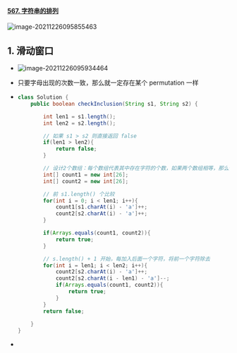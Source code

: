 #### [567. 字符串的排列](https://leetcode-cn.com/problems/permutation-in-string/)

![image-20211226095855463](https://raw.githubusercontent.com/TWDH/Leetcode-From-Zero/pictures/img/image-20211226095855463.png)

## 1. 滑动窗口

- ![image-20211226095934464](https://raw.githubusercontent.com/TWDH/Leetcode-From-Zero/pictures/img/image-20211226095934464.png)

- 只要字母出现的次数一致，那么就一定存在某个 permutation 一样

- ```java
  class Solution {
      public boolean checkInclusion(String s1, String s2) {
  
          int len1 = s1.length();
          int len2 = s2.length();
  
          // 如果 s1 > s2 则直接返回 false
          if(len1 > len2){
              return false;
          }
  
          // 设计2个数组：每个数组代表其中存在字符的个数，如果两个数组相等，那么他们的排列之一就存在
          int[] count1 = new int[26];
          int[] count2 = new int[26];
  
          // 前 s1.length() 个比较
          for(int i = 0; i < len1; i++){
              count1[s1.charAt(i) - 'a']++;
              count2[s2.charAt(i) - 'a']++;
          }
  
          if(Arrays.equals(count1, count2)){
              return true;
          }
  
          // s.length() + 1 开始，每加入后面一个字符，将前一个字符除去
          for(int i = len1; i < len2; i++){
              count2[s2.charAt(i) - 'a']++;
              count2[s2.charAt(i - len1) - 'a']--;
              if(Arrays.equals(count1, count2)){
                  return true;
              }
          }
          return false;
          
      }
  }
  ```

- 